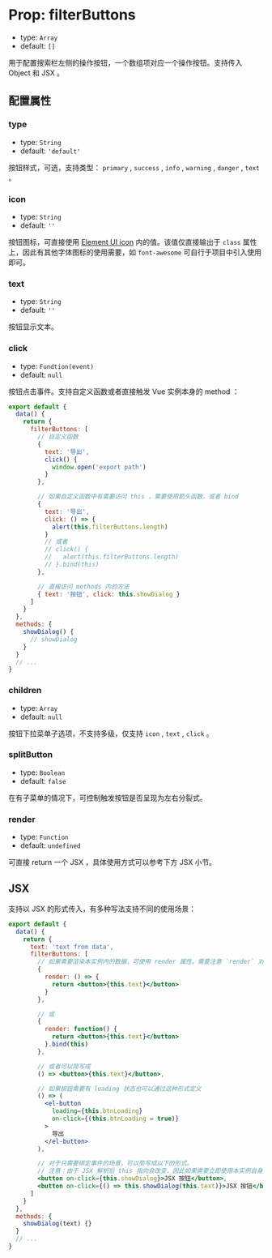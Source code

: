 # Prop: filterButtons

- type: `Array`
- default: `[]`

用于配置搜索栏左侧的操作按钮，一个数组项对应一个操作按钮。支持传入 Object 和 JSX 。

## 配置属性

### type

- type: `String`
- default: `'default'`

按钮样式，可选，支持类型： `primary` , `success` , `info` , `warning` , `danger` , `text` 。

### icon

- type: `String`
- default: `''`

按钮图标，可直接使用 [Element UI icon](http://element.eleme.io/#/zh-CN/component/icon) 内的值。该值仅直接输出于 `class` 属性上，因此有其他字体图标的使用需要，如 `font-awesome` 可自行于项目中引入使用即可。

### text

- type: `String`
- default: `''`

按钮显示文本。

### click

- type: `Fundtion(event)`
- default: `null`

按钮点击事件。支持自定义函数或者直接触发 Vue 实例本身的 method ：

```js
export default {
  data() {
    return {
      filterButtons: [
        // 自定义函数
        {
          text: '导出',
          click() {
            window.open('export path')
          }
        },

        // 如果自定义函数中有需要访问 this ，需要使用箭头函数，或者 bind
        {
          text: '导出',
          click: () => {
            alert(this.filterButtons.length)
          }
          // 或者
          // click() {
          //   alert(this.filterButtons.length)
          // }.bind(this)
        },

        // 直接访问 methods 内的方法
        { text: '按钮', click: this.showDialog }
      ]
    }
  },
  methods: {
    showDialog() {
      // showDialog
    }
  }
  // ...
}
```

### children

- type: `Array`
- default: `null`

按钮下拉菜单子选项，不支持多级，仅支持 `icon` , `text` , `click` 。

### splitButton

- type: `Boolean`
- default: `false`

在有子菜单的情况下，可控制触发按钮是否呈现为左右分裂式。

### render

- type: `Function`
- default: `undefined`

可直接 return 一个 JSX ，具体使用方式可以参考下方 JSX 小节。

## JSX

支持以 JSX 的形式传入，有多种写法支持不同的使用场景：

```jsx
export default {
  data() {
    return {
      text: 'text from data',
      filterButtons: [
        // 如果需要渲染本实例内的数据，可使用 render 属性。需要注意 `render` 对内部 this 指向有要求，因此需要通过以下的形式定义：
        {
          render: () => {
            return <button>{this.text}</button>
          }
        },

        // 或
        {
          render: function() {
            return <button>{this.text}</button>
          }.bind(this)
        },

        // 或者可以简写成
        () => <button>{this.text}</button>,

        // 如果按钮需要有 loading 状态也可以通过这种形式定义
        () => (
          <el-button
            loading={this.btnLoading}
            on-click={(this.btnLoading = true)}
          >
            导出
          </el-button>
        ),

        // 对于只需要绑定事件的场景，可以简写成以下的形式。
        // 注意：由于 JSX 解析后 this 指向会改变，因此如果需要立即使用本实例自身数据（如输出数据到内容）的时候，不能用下面这种形式。
        <button on-click={this.showDialog}>JSX 按钮</button>,
        <button on-click={() => this.showDialog(this.text)}>JSX 按钮</button>
      ]
    }
  },
  methods: {
    showDialog(text) {}
  }
  // ...
}
```
